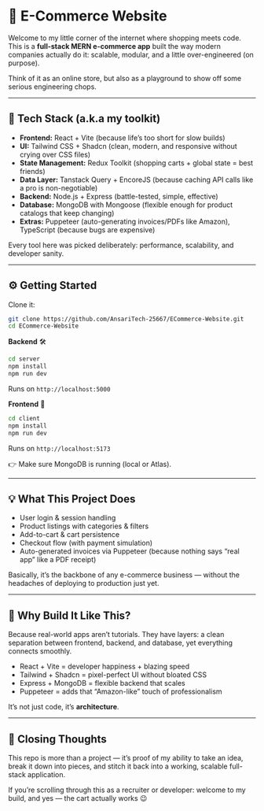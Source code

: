 # 🛒 E-Commerce Website

Welcome to my little corner of the internet where shopping meets code.
This is a **full-stack MERN e-commerce app** built the way modern companies actually do it: scalable, modular, and a little over-engineered (on purpose).

Think of it as an online store, but also as a playground to show off some serious engineering chops.

---

## 🚀 Tech Stack (a.k.a my toolkit)

* **Frontend:** React + Vite (because life’s too short for slow builds)
* **UI:** Tailwind CSS + Shadcn (clean, modern, and responsive without crying over CSS files)
* **State Management:** Redux Toolkit (shopping carts + global state = best friends)
* **Data Layer:** Tanstack Query + EncoreJS (because caching API calls like a pro is non-negotiable)
* **Backend:** Node.js + Express (battle-tested, simple, effective)
* **Database:** MongoDB with Mongoose (flexible enough for product catalogs that keep changing)
* **Extras:** Puppeteer (auto-generating invoices/PDFs like Amazon), TypeScript (because bugs are expensive)

Every tool here was picked deliberately: performance, scalability, and developer sanity.

---

## ⚙️ Getting Started

Clone it:

```bash
git clone https://github.com/AnsariTech-25667/ECommerce-Website.git
cd ECommerce-Website
```

**Backend** 🛠️

```bash
cd server
npm install
npm run dev
```

Runs on `http://localhost:5000`

**Frontend** 🎨

```bash
cd client
npm install
npm run dev
```

Runs on `http://localhost:5173`

👉 Make sure MongoDB is running (local or Atlas).

---

## 💡 What This Project Does

* User login & session handling
* Product listings with categories & filters
* Add-to-cart & cart persistence
* Checkout flow (with payment simulation)
* Auto-generated invoices via Puppeteer (because nothing says “real app” like a PDF receipt)

Basically, it’s the backbone of any e-commerce business — without the headaches of deploying to production just yet.

---

## 🎯 Why Build It Like This?

Because real-world apps aren’t tutorials.
They have layers: a clean separation between frontend, backend, and database, yet everything connects smoothly.

* React + Vite = developer happiness + blazing speed
* Tailwind + Shadcn = pixel-perfect UI without bloated CSS
* Express + MongoDB = flexible backend that scales
* Puppeteer = adds that “Amazon-like” touch of professionalism

It’s not just code, it’s **architecture**.

---

## 📌 Closing Thoughts

This repo is more than a project — it’s proof of my ability to take an idea, break it down into pieces, and stitch it back into a working, scalable full-stack application.

If you’re scrolling through this as a recruiter or developer: welcome to my build, and yes — the cart actually works 😉
